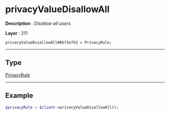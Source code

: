# privacyValueDisallowAll

**Description** : *Disallow all users*

**Layer** : 211

```tl
privacyValueDisallowAll#8b73e763 = PrivacyRule;
```

---

## Type

[PrivacyRule](type/PrivacyRule)

---

## Example

```php
$privacyRule = $client->privacyValueDisallowAll();
```
